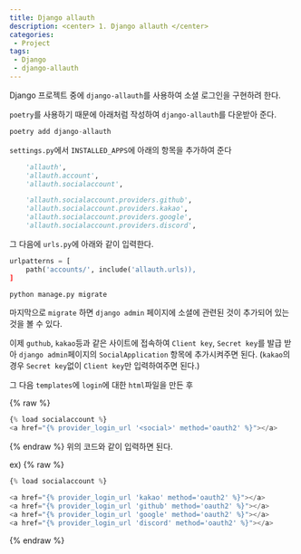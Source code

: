 ```yaml
---
title: Django allauth
description: <center> 1. Django allauth </center>
categories:
 - Project
tags:
 - Django
 - django-allauth
---
```


Django 프로젝트 중에 `django-allauth`를 사용하여 소셜 로그인을 구현하려 한다.

`poetry`를 사용하기 때문에 아래처럼 작성하여 `django-allauth`를 다운받아 준다.
```python
poetry add django-allauth
```


`settings.py`에서 `INSTALLED_APPS`에 아래의 항목을 추가하여 준다
```python
    'allauth',
    'allauth.account',
    'allauth.socialaccount',

    'allauth.socialaccount.providers.github',
    'allauth.socialaccount.providers.kakao',
    'allauth.socialaccount.providers.google',
    'allauth.socialaccount.providers.discord',
```
그 다음에 `urls.py`에 아래와 같이 입력한다.

```python
urlpatterns = [
    path('accounts/', include('allauth.urls)),
]
```


```python
python manage.py migrate
```
마지막으로 `migrate` 하면 `django admin` 페이지에 소셜에 관련된 것이 추가되어 있는것을 볼 수 있다.

이제 `guthub`, `kakao`등과 같은 사이트에 접속하여 `Client key`, `Secret key`를
발급 받아 `django admin`페이지의 `SocialApplication` 항목에 추가시켜주면 된다.
(`kakao`의 경우 `Secret key`없이 `Client key`만 입력하여주면 된다.)

그 다음 `templates`에 `login`에 대한 `html`파일을 만든 후

{% raw %}
```python
{% load socialaccount %}
<a href="{% provider_login_url '<social>' method='oauth2' %}"></a>
```
{% endraw %}
위의 코드와 같이 입력하면 된다.


ex)
{% raw %}
```python
{% load socialaccount %}

<a href="{% provider_login_url 'kakao' method='oauth2' %}"></a>
<a href="{% provider_login_url 'github' method='oauth2' %}"></a>
<a href="{% provider_login_url 'google' method='oauth2' %}"></a>
<a href="{% provider_login_url 'discord' method='oauth2' %}"></a>
```
{% endraw %}


